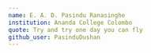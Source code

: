 ```yaml
---
name: E. A. D. Pasindu Ranasinghe
institution: Ananda College Colombo
quote: Try and try one day you can fly
github_user: PasinduDushan
---
```


